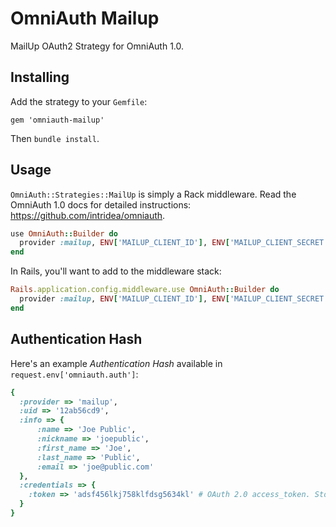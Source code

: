 # OmniAuth Mailup

MailUp OAuth2 Strategy for OmniAuth 1.0.

## Installing

Add the strategy to your `Gemfile`:

    gem 'omniauth-mailup'

Then `bundle install`.

## Usage

`OmniAuth::Strategies::MailUp` is simply a Rack middleware. Read the OmniAuth 1.0 docs for detailed instructions: https://github.com/intridea/omniauth.

```ruby
use OmniAuth::Builder do
  provider :mailup, ENV['MAILUP_CLIENT_ID'], ENV['MAILUP_CLIENT_SECRET']
end
```

In Rails, you'll want to add to the middleware stack:

```ruby
Rails.application.config.middleware.use OmniAuth::Builder do
  provider :mailup, ENV['MAILUP_CLIENT_ID'], ENV['MAILUP_CLIENT_SECRET']
end
```

## Authentication Hash

Here's an example _Authentication Hash_ available in `request.env['omniauth.auth']`:

```ruby
{
  :provider => 'mailup',
  :uid => '12ab56cd9',
  :info => {
	  :name => 'Joe Public',
	  :nickname => 'joepublic',
	  :first_name => 'Joe',
	  :last_name => 'Public',
	  :email => 'joe@public.com'
  },
  :credentials => {
    :token => 'adsf456lkj758klfdsg5634kl' # OAuth 2.0 access_token. Store and use to authenticate API requests.
  }
}
```